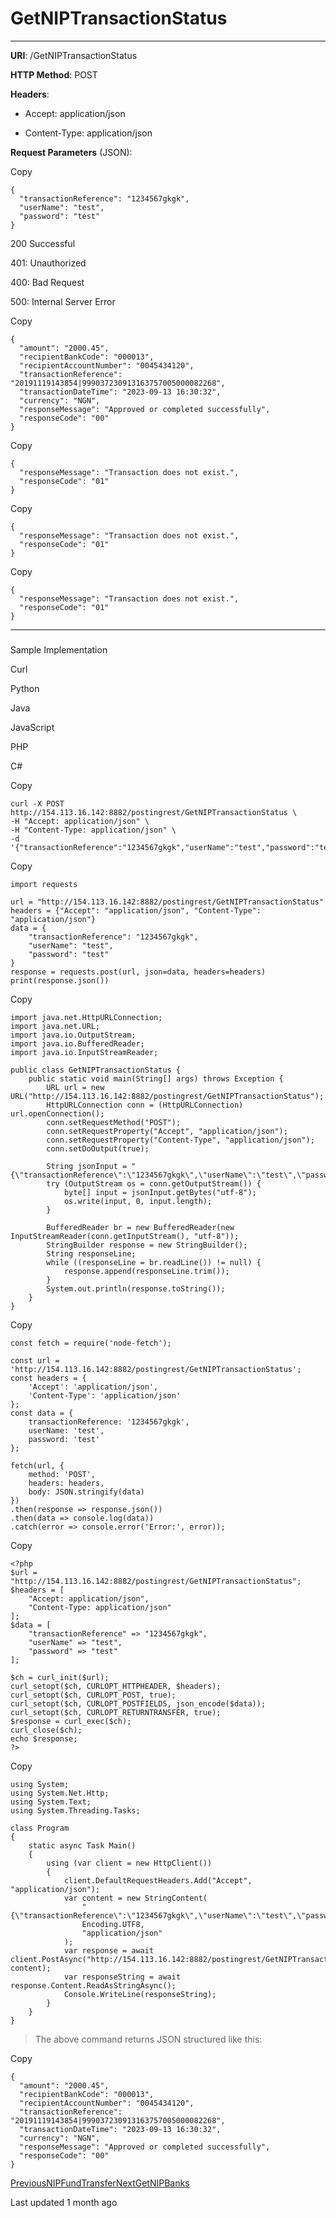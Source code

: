 # GetNIPTransactionStatus

* * *

**URI**: /GetNIPTransactionStatus

**HTTP Method**: POST

**Headers**:

*   Accept: application/json
    
*   Content-Type: application/json
    

**Request Parameters** (JSON):

Copy

```
{
  "transactionReference": "1234567gkgk",
  "userName": "test",
  "password": "test"
}
```

200 Successful

[](#tab-id-200-successful)

401: Unauthorized

[](#tab-id-401-unauthorized)

400: Bad Request

[](#tab-id-400-bad-request)

500: Internal Server Error

[](#tab-id-500-internal-server-error)

Copy

```
{
  "amount": "2000.45",
  "recipientBankCode": "000013",
  "recipientAccountNumber": "0045434120",
  "transactionReference": "20191119143854|999037230913163757005000082268",
  "transactionDateTime": "2023-09-13 16:30:32",
  "currency": "NGN",
  "responseMessage": "Approved or completed successfully",
  "responseCode": "00"
}
```

Copy

```
{
  "responseMessage": "Transaction does not exist.",
  "responseCode": "01"
}
```

Copy

```
{
  "responseMessage": "Transaction does not exist.",
  "responseCode": "01"
}
```

Copy

```
{
  "responseMessage": "Transaction does not exist.",
  "responseCode": "01"
}
```

* * *

### 

[](#sample-implementation)

Sample Implementation

Curl

[](#tab-curl)

Python

[](#tab-python)

Java

[](#tab-java)

JavaScript

[](#tab-javascript)

PHP

[](#tab-php)

C#

[](#tab-c)

Copy

```
curl -X POST http://154.113.16.142:8882/postingrest/GetNIPTransactionStatus \
-H "Accept: application/json" \
-H "Content-Type: application/json" \
-d '{"transactionReference":"1234567gkgk","userName":"test","password":"test"}'
```

Copy

```
import requests

url = "http://154.113.16.142:8882/postingrest/GetNIPTransactionStatus"
headers = {"Accept": "application/json", "Content-Type": "application/json"}
data = {
    "transactionReference": "1234567gkgk",
    "userName": "test",
    "password": "test"
}
response = requests.post(url, json=data, headers=headers)
print(response.json())
```

Copy

```
import java.net.HttpURLConnection;
import java.net.URL;
import java.io.OutputStream;
import java.io.BufferedReader;
import java.io.InputStreamReader;

public class GetNIPTransactionStatus {
    public static void main(String[] args) throws Exception {
        URL url = new URL("http://154.113.16.142:8882/postingrest/GetNIPTransactionStatus");
        HttpURLConnection conn = (HttpURLConnection) url.openConnection();
        conn.setRequestMethod("POST");
        conn.setRequestProperty("Accept", "application/json");
        conn.setRequestProperty("Content-Type", "application/json");
        conn.setDoOutput(true);

        String jsonInput = "{\"transactionReference\":\"1234567gkgk\",\"userName\":\"test\",\"password\":\"test\"}";
        try (OutputStream os = conn.getOutputStream()) {
            byte[] input = jsonInput.getBytes("utf-8");
            os.write(input, 0, input.length);
        }

        BufferedReader br = new BufferedReader(new InputStreamReader(conn.getInputStream(), "utf-8"));
        StringBuilder response = new StringBuilder();
        String responseLine;
        while ((responseLine = br.readLine()) != null) {
            response.append(responseLine.trim());
        }
        System.out.println(response.toString());
    }
}
```

Copy

```
const fetch = require('node-fetch');

const url = 'http://154.113.16.142:8882/postingrest/GetNIPTransactionStatus';
const headers = {
    'Accept': 'application/json',
    'Content-Type': 'application/json'
};
const data = {
    transactionReference: '1234567gkgk',
    userName: 'test',
    password: 'test'
};

fetch(url, {
    method: 'POST',
    headers: headers,
    body: JSON.stringify(data)
})
.then(response => response.json())
.then(data => console.log(data))
.catch(error => console.error('Error:', error));
```

Copy

```
<?php
$url = "http://154.113.16.142:8882/postingrest/GetNIPTransactionStatus";
$headers = [
    "Accept: application/json",
    "Content-Type: application/json"
];
$data = [
    "transactionReference" => "1234567gkgk",
    "userName" => "test",
    "password" => "test"
];

$ch = curl_init($url);
curl_setopt($ch, CURLOPT_HTTPHEADER, $headers);
curl_setopt($ch, CURLOPT_POST, true);
curl_setopt($ch, CURLOPT_POSTFIELDS, json_encode($data));
curl_setopt($ch, CURLOPT_RETURNTRANSFER, true);
$response = curl_exec($ch);
curl_close($ch);
echo $response;
?>
```

Copy

```
using System;
using System.Net.Http;
using System.Text;
using System.Threading.Tasks;

class Program
{
    static async Task Main()
    {
        using (var client = new HttpClient())
        {
            client.DefaultRequestHeaders.Add("Accept", "application/json");
            var content = new StringContent(
                "{\"transactionReference\":\"1234567gkgk\",\"userName\":\"test\",\"password\":\"test\"}",
                Encoding.UTF8,
                "application/json"
            );
            var response = await client.PostAsync("http://154.113.16.142:8882/postingrest/GetNIPTransactionStatus", content);
            var responseString = await response.Content.ReadAsStringAsync();
            Console.WriteLine(responseString);
        }
    }
}
```

> The above command returns JSON structured like this:

Copy

```
{
  "amount": "2000.45",
  "recipientBankCode": "000013",
  "recipientAccountNumber": "0045434120",
  "transactionReference": "20191119143854|999037230913163757005000082268",
  "transactionDateTime": "2023-09-13 16:30:32",
  "currency": "NGN",
  "responseMessage": "Approved or completed successfully",
  "responseCode": "00"
}
```

[PreviousNIPFundTransfer](/third-party-generic-api/nipfundtransfer)[NextGetNIPBanks](/third-party-generic-api/getnipbanks)

Last updated 1 month ago